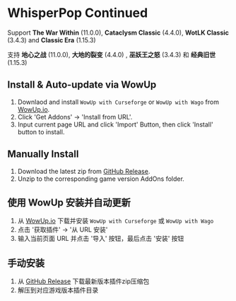 # WhisperPop Continued

Support **The War Within** (11.0.0), **Cataclysm Classic** (4.4.0), **WotLK Classic** (3.4.3) and **Classic Era** (1.15.3) 

支持 **地心之战** (11.0.0), **大地的裂变** (4.4.0) , **巫妖王之怒** (3.4.3) 和 **经典旧世** (1.15.3) 

## Install & Auto-update via WowUp

1. Downlaod and install `WowUp with Curseforge` or `WowUp with Wago` from [WowUp.io](https://wowup.io/).
2. Click 'Get Addons' -> 'Install from URL'.
3. Input current page URL and click 'Import' Button, then click 'Install' button to install.

## Manually Install

1. Download the latest zip from [GitHub Release](https://github.com/Witnesscm/WhisperPop/releases).
2. Unzip to the corresponding game version AddOns folder.

## 使用 WowUp 安装并自动更新

1. 从 [WowUp.io](https://wowup.io/) 下载并安装 `WowUp with Curseforge` 或 `WowUp with Wago`
2. 点击 '获取插件' -> '从 URL 安装'
2. 输入当前页面 URL 并点击 '导入' 按钮，最后点击 '安装' 按钮

## 手动安装

1. 从 [GitHub Release](https://github.com/Witnesscm/WhisperPop/releases) 下载最新版本插件zip压缩包
2. 解压到对应游戏版本插件目录
